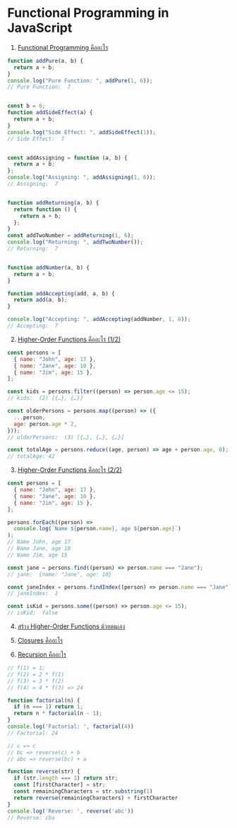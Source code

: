 # Functional Programming in JavaScript

1. [Functional Programming คืออะไร](https://www.youtube.com/watch?v=-iNKn5eBIak&list=PLOgiLP3tCaPUDsXEB-3dGGO3oxGDRMmQe&index=2)

```JavaScript
function addPure(a, b) {
  return a + b;
}
console.log("Pure Function: ", addPure(1, 6));
// Pure Function:  7


const b = 6;
function addSideEffect(a) {
  return a + b;
}
console.log("Side Effect: ", addSideEffect(1));
// Side Effect:  7


const addAssigning = function (a, b) {
  return a + b;
};
console.log("Assigning: ", addAssigning(1, 6));
// Assigning:  7


function addReturning(a, b) {
  return function () {
    return a + b;
  };
}
const addTwoNumber = addReturning(1, 6);
console.log("Returning: ", addTwoNumber());
// Returning:  7


function addNumber(a, b) {
  return a + b;
}

function addAccepting(add, a, b) {
  return add(a, b);
}

console.log("Accepting: ", addAccepting(addNumber, 1, 6));
// Accepting:  7
```

2. [Higher-Order Functions คืออะไร (1/2)](https://www.youtube.com/watch?v=kapV19HYHzE&list=PLOgiLP3tCaPUDsXEB-3dGGO3oxGDRMmQe&index=3)

```JavaScript
const persons = [
  { name: "John", age: 17 },
  { name: "Jane", age: 10 },
  { name: "Jim", age: 15 },
];

const kids = persons.filter((person) => person.age <= 15);
// kids:  (2) [{…}, {…}]

const olderPersons = persons.map((person) => ({
  ...person,
  age: person.age * 2,
}));
// olderPersons:  (3) [{…}, {…}, {…}]

const totalAge = persons.reduce((age, person) => age + person.age, 0);
// totalAge: 42
```

3. [Higher-Order Functions คืออะไร (2/2)](https://www.youtube.com/watch?v=pEFbMsogLdo&list=PLOgiLP3tCaPUDsXEB-3dGGO3oxGDRMmQe&index=4)

```JavaScript
const persons = [
  { name: "John", age: 17 },
  { name: "Jane", age: 10 },
  { name: "Jim", age: 15 },
];

persons.forEach((person) =>
  console.log(`Name ${person.name}, age ${person.age}`)
);
// Name John, age 17
// Name Jane, age 10
// Name Jim, age 15

const jane = persons.find((person) => person.name === "Jane");
// jane:  {name: "Jane", age: 10}

const janeIndex = persons.findIndex((person) => person.name === "Jane");
// janeIndex:  1

const isKid = persons.some((person) => person.age <= 15);
// isKid:  false
```

4. [สร้าง Higher-Order Functions ด้วยตนเอง](https://www.youtube.com/watch?v=FbeLpM6V9pA&list=PLOgiLP3tCaPUDsXEB-3dGGO3oxGDRMmQe&index=5)

5. [Closures คืออะไร](https://www.youtube.com/watch?v=Qb1bHuyc4XI&list=PLOgiLP3tCaPUDsXEB-3dGGO3oxGDRMmQe&index=6)

6. [Recursion คืออะไร](https://www.youtube.com/watch?v=tZ9ofxNNql0&list=PLOgiLP3tCaPUDsXEB-3dGGO3oxGDRMmQe&index=7)

```JavaScript
// f(1) = 1;
// f(2) = 2 * f(1)
// f(3) = 3 * f(2)
// f(4) = 4 * f(3) => 24

function factorial(n) {
  if (n === 1) return 1;
  return n * factorial(n - 1);
}
console.log('Factorial: ', factorial(4))
// Factorial: 24
```

```JavaScript
// c => c
// bc => reverse(c) + b
// abc => reverse(bc) + a

function reverse(str) {
  if (str.length === 1) return str;
  const [firstCharacter] = str;
  const remainingCharacters = str.substring(1)
  return reverse(remainingCharacters) + firstCharacter
}
console.log('Reverse: ', reverse('abc'))
// Reverse: cba
```
